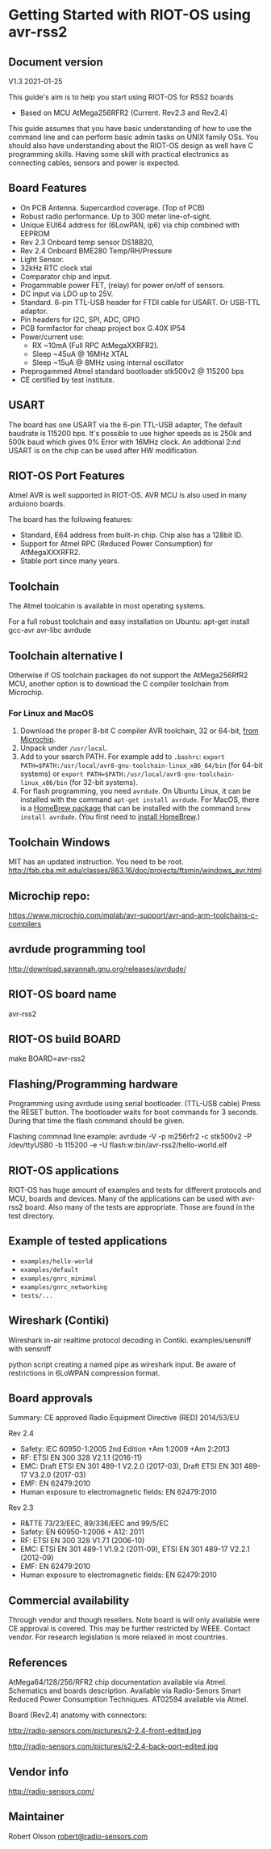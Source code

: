 Getting Started with RIOT-OS using avr-rss2
===========================================

Document version
----------------
V1.3 2021-01-25

This guide's aim is to help you start using RIOT-OS for RSS2 boards
* Based on MCU AtMega256RFR2 (Current. Rev2.3 and Rev2.4)

This guide assumes that you have basic understanding of how to use the 
command line and can perform basic admin tasks on UNIX family OSs. You
should also have understanding about the RIOT-OS design as well have C
programming skills. Having some skill with practical electronics as
connecting cables, sensors and power is expected.

Board Features
---------------
* On PCB Antenna. Supercardiod coverage. (Top of PCB)
* Robust radio performance. Up to 300 meter line-of-sight.
* Unique EUI64 address for (6LowPAN, ip6) via chip combined with EEPROM
* Rev 2.3 Onboard temp sensor DS18B20,
* Rev 2.4 Onboard BME280 Temp/RH/Pressure
* Light Sensor.
* 32kHz RTC clock xtal
* Comparator chip and input. 
* Progammable power FET, (relay) for power on/off of sensors.
* DC input via LDO up to 25V.
* Standard. 6-pin TTL-USB header for FTDI cable for USART.
  Or USB-TTL adaptor.
* Pin headers for I2C, SPI, ADC, GPIO
* PCB formfactor for cheap project box G.40X IP54
* Power/current use:
  * RX ~10mA (Full RPC AtMegaXXRFR2). 
  * Sleep ~45uA @ 16MHz XTAL
  * Sleep ~15uA @  8MHz using internal oscillator
* Preprogammed Atmel standard bootloader stk500v2 @ 115200 bps 
* CE certified by test institute.

USART 
-----
The board has one USART via the 6-pin TTL-USB adapter, The default
baudrate is 115200 bps. It's possible to use higher speeds as is 250k
and 500k baud which gives 0% Error with 16MHz clock. 
An addtional 2:nd USART is on the chip can be used after HW modification.

RIOT-OS Port Features
---------------------
Atmel AVR is well supported in RIOT-OS. AVR MCU is also used in many
arduiono boards.

The board has the following features:
* Standard, E64 address from built-in chip. Chip also has a 128bit ID.
* Support for Atmel RPC (Reduced Power Consumption) for AtMegaXXXRFR2. 
* Stable port since many years.

Toolchain
---------
The Atmel toolcahin is available in most operating systems.

For a full robust toolchain and easy installation on Ubuntu:
 apt-get install gcc-avr avr-libc avrdude

Toolchain alternative I
-----------------------
Otherwise if OS toolchain packages do not support the AtMega256RfR2
MCU, another option is to download the C compiler toolchain from
Microchip.

### For Linux and MacOS

1. Download the proper 8-bit C compiler AVR toolchain, 32 or 64-bit,
   [from Microchip](https://www.microchip.com/mplab/avr-support/avr-and-arm-toolchains-c-compilers).
2. Unpack under `/usr/local`.
3. Add to your search PATH. For example add to `.bashrc`: `export PATH=$PATH:/usr/local/avr8-gnu-toolchain-linux_x86_64/bin` (for 64-bit systems) or `export PATH=$PATH:/usr/local/avr8-gnu-toolchain-linux_x86/bin` (for 32-bit systems).
4. For flash programming, you need `avrdude`. On Ubuntu Linux, it can be installed with the command
`apt-get install avrdude`. For MacOS, there is a [HomeBrew
package](https://formulae.brew.sh/formula/avrdude#default) that can be
installed with the command `brew install avrdude`. (You first need to
[install HomeBrew](https://brew.sh).)


Toolchain Windows
-----------------
MIT has an updated instruction. You need to be root.
http://fab.cba.mit.edu/classes/863.16/doc/projects/ftsmin/windows_avr.html

Microchip repo:
---------------
https://www.microchip.com/mplab/avr-support/avr-and-arm-toolchains-c-compilers

avrdude programming tool
------------------------
http://download.savannah.gnu.org/releases/avrdude/

RIOT-OS board name
------------------
avr-rss2

RIOT-OS build BOARD
--------------------
make BOARD=avr-rss2

Flashing/Programming hardware
------------------------------
Programming using avrdude using serial bootloader. (TTL-USB cable)
Press the RESET button. The bootloader waits for boot commands for 3 seconds.
During that time the flash command should be given.

Flashing commnad line example:
    avrdude -V -p m256rfr2 -c stk500v2  -P /dev/ttyUSB0 -b 115200 -e -U flash:w:bin/avr-rss2/hello-world.elf


RIOT-OS applications
--------------------
RIOT-OS has huge amount of examples and tests for different
protocols and MCU, boards and devices. Many of the applications
can be used with avr-rss2 board. Also many of the tests are
appropriate. Those are found in the test directory.

Example of tested applications
------------------------------
* `examples/hello-world`
* `examples/default`
* `examples/gnrc_minimal`
* `examples/gnrc_networking`
* `tests/...`

Wireshark (Contiki)
-------------------
Wireshark in-air realtime protocol decoding in Contiki.
examples/sensniff with sensniff

python script creating a named pipe as wireshark input. Be aware of 
restrictions in 6LoWPAN compression format.


Board approvals
---------------
 Summary: CE approved Radio Equipment Directive (RED) 2014/53/EU

Rev 2.4
* Safety: IEC 60950-1:2005 2nd Edition +Am 1:2009 +Am 2:2013
* RF: ETSI EN 300 328 V2.1.1 (2016-11)
* EMC: Draft ETSI EN 301 489-1 V2.2.0 (2017-03), 
  Draft ETSI EN 301 489-17 V3.2.0 (2017-03)
* EMF: EN 62479:2010
* Human exposure to electromagnetic fields: EN 62479:2010 

Rev 2.3
* R&TTE 73/23/EEC, 89/336/EEC and 99/5/EC
* Safety: EN 60950-1:2006 + A12: 2011
* RF: ETSI EN 300 328 V1.7.1 (2006-10)
* EMC: ETSI EN 301 489-1 V1.9.2 (2011-09), ETSI EN 301 489-17 V2.2.1 (2012-09)
* EMF: EN 62479:2010
* Human exposure to electromagnetic fields: EN 62479:2010 

Commercial availability
------------------------
Through vendor and though resellers. Note board is will only available 
were CE approval is covered. This may be further restricted by WEEE.
Contact vendor. For research legislation is more relaxed in most 
countries.

References
----------
AtMega64/128/256/RFR2 chip documentation available via Atmel.
Schematics and boards description. Available via Radio-Senors
Smart Reduced Power Consumption Techniques. AT02594 available via Atmel.

Board (Rev2.4) anatomy with connectors:

http://radio-sensors.com/pictures/s2-2.4-front-edited.jpg

http://radio-sensors.com/pictures/s2-2.4-back-port-edited.jpg

Vendor info
-----------
http://radio-sensors.com/

Maintainer
----------
Robert Olsson <robert@radio-sensors.com>
